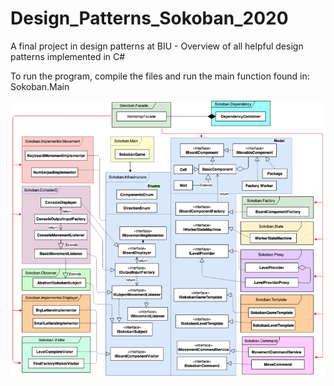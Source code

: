 # Design_Patterns_Sokoban_2020
A final project in design patterns at BIU - Overview of all helpful design patterns implemented in C#

To run the program, compile the files and run the main function found in:
Sokoban.Main

![alt text](https://github.com/nisimdo/Design_Patterns_Sokoban_2020/blob/main/UML.png?raw=true)
